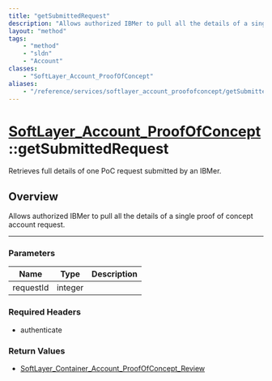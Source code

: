```yaml
---
title: "getSubmittedRequest"
description: "Allows authorized IBMer to pull all the details of a single proof of concept account request."
layout: "method"
tags:
    - "method"
    - "sldn"
    - "Account"
classes:
    - "SoftLayer_Account_ProofOfConcept"
aliases:
    - "/reference/services/softlayer_account_proofofconcept/getSubmittedRequest"
---
```

# [SoftLayer_Account_ProofOfConcept](/reference/services/SoftLayer_Account_ProofOfConcept)::getSubmittedRequest


Retrieves full details of one PoC request submitted by an IBMer.


## Overview 
Allows authorized IBMer to pull all the details of a single proof of concept account request. 

-----

### Parameters 
|Name | Type | Description |
| --- | --- | --- |
|requestId| integer| |


### Required Headers
* authenticate


### Return Values
* <a href='/reference/datatypes/SoftLayer_Container_Account_ProofOfConcept_Review'>SoftLayer_Container_Account_ProofOfConcept_Review </a>




